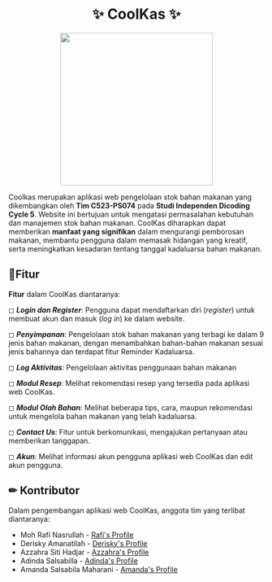 <h1 align="center">✨ CoolKas ✨</h1>

<p align="center">
  <img width="300" height="300" src="https://github.com/diendasls/aaaaaaa/assets/101309423/d3c25229-db17-4084-b4e3-3a80448f8811">
</p>

Coolkas merupakan aplikasi web pengelolaan stok bahan makanan yang dikembangkan oleh **Tim C523-PS074** pada **Studi Independen Dicoding Cycle 5**. Website ini bertujuan untuk mengatasi permasalahan kebutuhan dan manajemen stok bahan makanan. CoolKas diharapkan dapat memberikan **manfaat yang signifikan** dalam mengurangi pemborosan makanan, membantu pengguna dalam memasak hidangan yang kreatif, serta meningkatkan kesadaran tentang tanggal kadaluarsa bahan makanan.

## 📝Fitur
**Fitur** dalam CoolKas diantaranya:

◻ ***Login dan Register***: Pengguna dapat mendaftarkan diri (*register*) untuk membuat akun dan masuk (*log in*) ke dalam website.

◻ ***Penyimpanan***: Pengelolaan stok bahan makanan yang terbagi ke dalam 9 jenis bahan makanan, dengan menambahkan bahan-bahan makanan sesuai jenis bahannya dan terdapat fitur Reminder Kadaluarsa.

◻ ***Log Aktivitas***: Pengelolaan aktivitas penggunaan bahan makanan

◻ ***Modul Resep***: Melihat rekomendasi resep yang tersedia pada aplikasi web CoolKas.

◻ ***Modul Olah Bahan***: Melihat beberapa tips, cara, maupun rekomendasi untuk mengelola bahan makanan yang telah kadaluarsa.

◻ ***Contact Us***: Fitur untuk berkomunikasi, mengajukan pertanyaan atau memberikan tanggapan.

◻ ***Akun***: Melihat informasi akun pengguna aplikasi web CoolKas dan edit akun pengguna.

## ✏ Kontributor

Dalam pengembangan aplikasi web CoolKas, anggota tim yang terlibat diantaranya:
- Moh Rafi Nasrullah - [Rafi's Profile](https://github.com/Raplerttt)
- Derisky Amanatilah - [Derisky's Profile](https://github.com/Shaldy77)
- Azzahra Siti Hadjar - [Azzahra's Profile](https://github.com/Azzahrasth)
- Adinda Salsabilla - [Adinda's Profile](https://github.com/diendasls)
- Amanda Salsabila Maharani - [Amanda's Profile](https://github.com/mandasalsa12)

